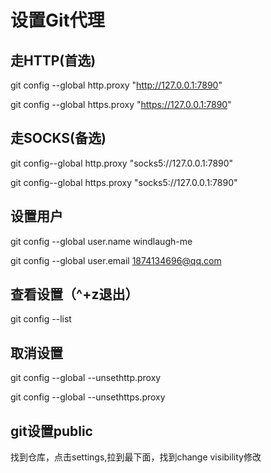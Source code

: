 # 设置Git代理
## 走HTTP(首选)
git config --global http.proxy "http://127.0.0.1:7890"

git config --global https.proxy "https://127.0.0.1:7890"

## 走SOCKS(备选)
git config--global http.proxy "socks5://127.0.0.1:7890"

git config--global https.proxy "socks5://127.0.0.1:7890"

## 设置用户
git config --global user.name windlaugh-me

git config --global user.email 1874134696@qq.com

## 查看设置（^+z退出）
git config --list

## 取消设置
git config --global --unsethttp.proxy

git config --global --unsethttps.proxy

## git设置public
找到仓库，点击settings,拉到最下面，找到change visibility修改
